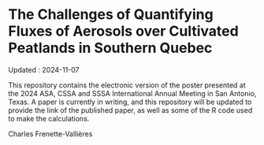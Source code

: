# The Challenges of Quantifying Fluxes of Aerosols over Cultivated Peatlands in Southern Quebec

Updated : 2024-11-07

This repository contains the electronic version of the poster presented at the 2024 ASA, CSSA and SSSA International Annual Meeting in San Antonio, Texas. A paper is currently in writing, and this repository will be updated to provide the link of the published paper, as well as some of the R code used to make the calculations.

Charles Frenette-Vallières
